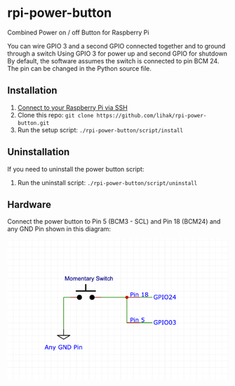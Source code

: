 # rpi-power-button

Combined Power on / off Button for Raspberry Pi

You can wire GPIO 3 and a second GPIO connected together and to ground through a switch
Using GPIO 3 for power up and second GPIO for shutdown
By default, the software assumes the switch is connected to pin BCM 24. The pin can be changed in the Python source file.

## Installation

1. [Connect to your Raspberry Pi via SSH](https://howchoo.com/g/mgi3mdnlnjq/how-to-log-in-to-a-raspberry-pi-via-ssh)
1. Clone this repo: `git clone https://github.com/lihak/rpi-power-button.git`
1. Run the setup script: `./rpi-power-button/script/install`

## Uninstallation

If you need to uninstall the power button script:

1. Run the uninstall script: `./rpi-power-button/script/uninstall`

## Hardware

Connect the power button to Pin 5 (BCM3 - SCL) and Pin 18 (BCM24) and any GND Pin shown in this diagram:

![Connection Diagram](https://raw.githubusercontent.com/lihak/pi-power-button/master/diagrams/pinout.png)
